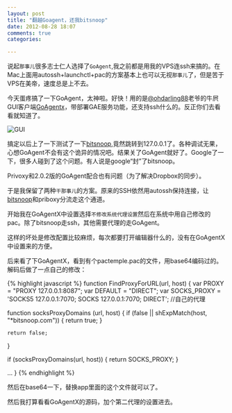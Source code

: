 ```yaml
---
layout: post
title: "翻越Goagent，还我bitsnoop"
date: 2012-08-28 18:07
comments: true
categories: 

---
```


说起```那事儿```很多志士仁人选择了```GoAgent```,我之前都是用我的VPS连ssh来搞的。在Mac上面用autossh+launchctl+pac的方案基本上也可以无视```那事儿```了，但是苦于VPS在美帝，速度总是上不去。

今天蛋疼搞了一下GoAgent，太神啦。好快！用的是[@ohdarling88][ohdarling88]老爷的牛屄GUI客户端[GoAgentx][GoAgentx]，带部署GAE服务功能，还支持ssh什么的。反正你们去看看就知道了。

![GUI][GUI]

搞定以后上了一下测试了一下[bitsnoop][bitsnoop],竟然跳转到127.0.0.1了。各种调试无果，心想GoAgent不会有这个诡异的情况吧。结果关了GoAgent就好了。Google了一下，很多人碰到了这个问题。有人说是google“封”了bitsnoop。

Privoxy和2.0.2版的GoAgent配合也有问题（为了解决Dropbox的同步）。

于是我保留了两种```干那事儿```的方案。原来的SSH依然用autossh保持连接，让[bitsnoop][bitsnoop]和priboxy分流走这个通道。

开始我在GoAgentX中设置选择```不修改系统代理设置```然后在系统中用自己修改的pac。除了bitsnoop走ssh，其他需要代理的走GoAgent。

这样的坏处是修改配置比较麻烦，每次都要打开编辑器什么的，没有在GoAgentX中设置来的方便。

后来看了下GoAgentX，看到有个pactemple.pac的文件，用base64编码过的。解码后做了一点自己的修改：

{% highlight javascript %}
function FindProxyForURL(url, host) {
  var PROXY = "PROXY 127.0.0.1:8087";
  var DEFAULT = "DIRECT";
  var SOCKS_PROXY = 'SOCKS5 127.0.0.1:7070; SOCKS 127.0.0.1:7070; DIRECT';  //自己的代理
  
  function socksProxyDomains (url, host) {
	if (false
		|| shExpMatch(host, "*bitsnoop.com")) {
		return true;
	}

	return false;
  }
  
  if (socksProxyDomains(url, host)) {
	return SOCKS_PROXY;
  }
  
  …
}
{% endhighlight %}

然后在base64一下，替换app里面的这个文件就可以了。

然后我打算看看GoAgentX的源码，加个第二代理的设置进去。

[ohdarling88]: http://twitter.com/ohdarling88
[GoAgentx]: https://github.com/ohdarling/GoAgentX
[GUI]: https://raw.github.com/ohdarling/GoAgentX/master/Screenshot.png
[bitsnoop]: http://bitsnoop.com